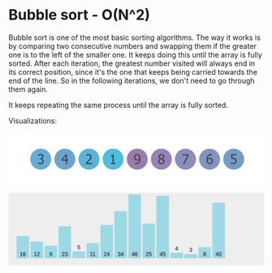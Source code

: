 # Bubble sort - O(N^2)

Bubble sort is one of the most basic sorting algorithms. The way it works is by comparing two consecutive numbers and swapping them if the greater one is to the left of the smaller one. It keeps doing this until the array is fully sorted. After each iteration, the greatest number visited will always end in its correct position, since it's the one that keeps being carried towards the end of the line. So in the following iterations, we don't need to go through them again.

It keeps repeating the same process until the array is fully sorted.

Visualizations:

![alt text](../../../extras/images/bubble-sort.gif)


![alt text](../../../extras/images/bubble-sort-2.gif)